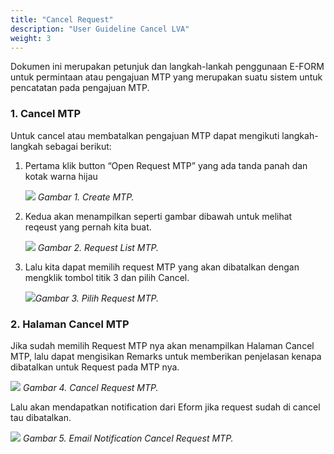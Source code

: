 ```yaml
---
title: "Cancel Request"
description: "User Guideline Cancel LVA"
weight: 3
---
```


Dokumen ini merupakan petunjuk dan langkah-lankah penggunaan E-FORM untuk permintaan atau pengajuan MTP yang merupakan suatu sistem untuk pencatatan pada pengajuan MTP.

     
### 1. Cancel MTP

Untuk cancel atau membatalkan pengajuan MTP dapat mengikuti langkah-langkah sebagai berikut:

1. Pertama klik button “Open Request MTP” yang ada tanda panah dan kotak warna hijau

    ![](/images/MTP/cancel/homerequest.png?height=auto&classes=border,shadow)
    *Gambar 1. Create MTP.*

2.	Kedua akan menampilkan seperti gambar dibawah untuk melihat reqeust yang pernah kita buat.

    ![](/images/MTP/cancel/list.png?height=auto&classes=border,shadow)
    *Gambar 2. Request List MTP.*

3.	Lalu kita dapat memilih request MTP yang akan dibatalkan dengan mengklik tombol titik 3 dan pilih Cancel.

    ![](/images/MTP/cancel/pilihrequest.png?height=auto&classes=border,shadow)*Gambar 3. Pilih Request MTP.*

### 2. Halaman Cancel MTP

Jika sudah memilih Request MTP nya akan menampilkan Halaman Cancel MTP, lalu dapat mengisikan Remarks untuk memberikan penjelasan kenapa dibatalkan untuk Request pada MTP nya.

![](/images/MTP/cancel/cancel.png?height=auto&classes=border,shadow)
*Gambar 4. Cancel Request MTP.*

Lalu akan mendapatkan notification dari Eform jika request sudah di cancel tau dibatalkan.

![](/images/MTP/cancel/email.png?height=auto&classes=border,shadow)
*Gambar 5. Email Notification Cancel Request MTP.*